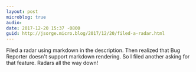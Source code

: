 ```yaml
---
layout: post
microblog: true
audio: 
date: 2017-12-20 15:37 -0800
guid: http://jsorge.micro.blog/2017/12/20/filed-a-radar.html
---
```

Filed a radar using markdown in the description. Then realized that Bug Reporter doesn't support markdown rendering. So I filed another asking for that feature. Radars all the way down!
